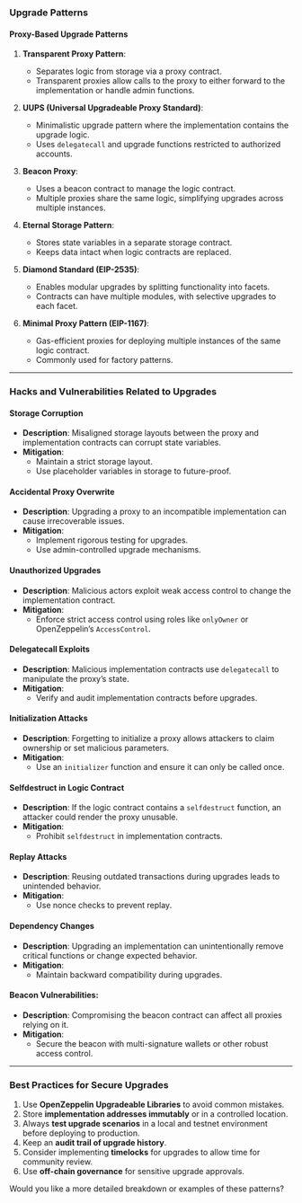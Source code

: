 ### **Upgrade Patterns**

#### **Proxy-Based Upgrade Patterns**
1. **Transparent Proxy Pattern**:
   - Separates logic from storage via a proxy contract.
   - Transparent proxies allow calls to the proxy to either forward to the implementation or handle admin functions.

2. **UUPS (Universal Upgradeable Proxy Standard)**:
   - Minimalistic upgrade pattern where the implementation contains the upgrade logic.
   - Uses `delegatecall` and upgrade functions restricted to authorized accounts.

3. **Beacon Proxy**:
   - Uses a beacon contract to manage the logic contract.
   - Multiple proxies share the same logic, simplifying upgrades across multiple instances.

4. **Eternal Storage Pattern**:
   - Stores state variables in a separate storage contract.
   - Keeps data intact when logic contracts are replaced.

5. **Diamond Standard (EIP-2535)**:
   - Enables modular upgrades by splitting functionality into facets.
   - Contracts can have multiple modules, with selective upgrades to each facet.

6. **Minimal Proxy Pattern (EIP-1167)**:
   - Gas-efficient proxies for deploying multiple instances of the same logic contract.
   - Commonly used for factory patterns.

---

### **Hacks and Vulnerabilities Related to Upgrades**

#### **Storage Corruption**
- **Description**: Misaligned storage layouts between the proxy and implementation contracts can corrupt state variables.
- **Mitigation**:
  - Maintain a strict storage layout.
  - Use placeholder variables in storage to future-proof.

#### **Accidental Proxy Overwrite**
- **Description**: Upgrading a proxy to an incompatible implementation can cause irrecoverable issues.
- **Mitigation**:
  - Implement rigorous testing for upgrades.
  - Use admin-controlled upgrade mechanisms.

#### **Unauthorized Upgrades**
- **Description**: Malicious actors exploit weak access control to change the implementation contract.
- **Mitigation**:
  - Enforce strict access control using roles like `onlyOwner` or OpenZeppelin’s `AccessControl`.

#### **Delegatecall Exploits**
- **Description**: Malicious implementation contracts use `delegatecall` to manipulate the proxy’s state.
- **Mitigation**:
  - Verify and audit implementation contracts before upgrades.

#### **Initialization Attacks**
- **Description**: Forgetting to initialize a proxy allows attackers to claim ownership or set malicious parameters.
- **Mitigation**:
  - Use an `initializer` function and ensure it can only be called once.

#### **Selfdestruct in Logic Contract**
- **Description**: If the logic contract contains a `selfdestruct` function, an attacker could render the proxy unusable.
- **Mitigation**:
  - Prohibit `selfdestruct` in implementation contracts.

#### **Replay Attacks**
- **Description**: Reusing outdated transactions during upgrades leads to unintended behavior.
- **Mitigation**:
  - Use nonce checks to prevent replay.

#### **Dependency Changes**
- **Description**: Upgrading an implementation can unintentionally remove critical functions or change expected behavior.
- **Mitigation**:
  - Maintain backward compatibility during upgrades.

#### **Beacon Vulnerabilities**:
- **Description**: Compromising the beacon contract can affect all proxies relying on it.
- **Mitigation**:
  - Secure the beacon with multi-signature wallets or other robust access control.

---

### **Best Practices for Secure Upgrades**
1. Use **OpenZeppelin Upgradeable Libraries** to avoid common mistakes.
2. Store **implementation addresses immutably** or in a controlled location.
3. Always **test upgrade scenarios** in a local and testnet environment before deploying to production.
4. Keep an **audit trail of upgrade history**.
5. Consider implementing **timelocks** for upgrades to allow time for community review.
6. Use **off-chain governance** for sensitive upgrade approvals.

Would you like a more detailed breakdown or examples of these patterns?